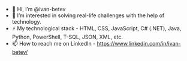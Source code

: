 - 👋 Hi, I’m @ivan-betev
- 👀 I’m interested in solving real-life challenges with the help of technology.
- ⚡ My technological stack - HTML, CSS, JavaScript, C# (.NET), Java, Python, PowerShell, T-SQL, JSON, XML, etc.
- 📫 How to reach me on LinkedIn - https://www.linkedin.com/in/ivan-betev/
